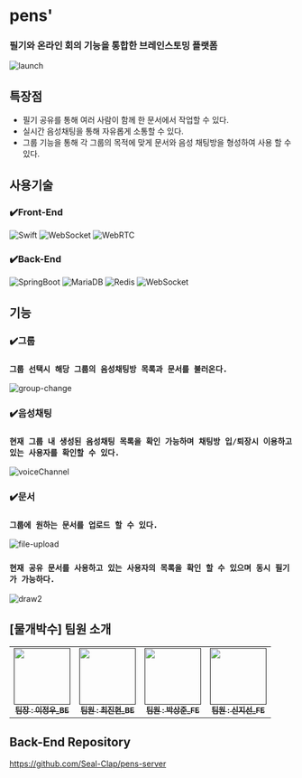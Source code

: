 # pens' 
### **필기와 온라인 회의 기능을 통합한 브레인스토밍 플랫폼**
![launch](https://github.com/Seal-Clap/pens-client/assets/114977536/f56cbbf5-23bc-4032-98d2-adb3d88fd5ab)


## 특장점
- 필기 공유를 통해 여러 사람이 함께 한 문서에서 작업할 수 있다.
- 실시간 음성채팅을 통해 자유롭게 소통할 수 있다.
- 그룹 기능을 통해 각 그룹의 목적에 맞게 문서와 음성 채팅방을 형성하여 사용 할 수 있다.

## 사용기술 
### ✔️Front-End
![Swift](https://img.shields.io/badge/Swift-%23FA7343.svg?style=for-the-badge&logo=swift&logoColor=white)
![WebSocket](https://img.shields.io/badge/WebSocket-%2300ADD8.svg?style=for-the-badge&logo=WebSocket&logoColor=white)
![WebRTC](https://img.shields.io/badge/WebRTC-%233333FF.svg?style=for-the-badge&logo=WebRTC&logoColor=white)
### ✔️Back-End
![SpringBoot](https://img.shields.io/badge/Spring_Boot-F2F4F9.svg?style=for-the-badge&logo=spring-boot)
![MariaDB](https://img.shields.io/badge/MariaDB-003545?style=for-the-badge&logo=mariadb&logoColor=white)
![Redis](https://img.shields.io/badge/redis-%23DD0031.svg?style=for-the-badge&logo=redis&logoColor=white)
![WebSocket](https://img.shields.io/badge/WebSocket-%2300ADD8.svg?style=for-the-badge&logo=WebSocket&logoColor=white)

## 기능
### ✔️그룹
### `그룹 선택시 해당 그룹의 음성채팅방 목록과 문서를 불러온다.`
![group-change](https://github.com/Seal-Clap/pens-client/assets/114977536/3b7ee711-ea01-44e7-b16d-0e86f570d29d)
### ✔️음성채팅
### `현재 그룹 내 생성된 음성채팅 목록을 확인 가능하며 채팅방 입/퇴장시 이용하고 있는 사용자를 확인할 수 있다.`
![voiceChannel](https://github.com/Seal-Clap/pens-client/assets/114977536/2f5b8f05-add5-4a8e-8e50-52fb4f205903)

### ✔️문서
### `그룹에 원하는 문서를 업로드 할 수 있다.`
![file-upload](https://github.com/Seal-Clap/pens-client/assets/114977536/10d029c8-85f6-41ec-8ae8-86c5fd63c674)

### `현재 공유 문서를 사용하고 있는 사용자의 목록을 확인 할 수 있으며 동시 필기가 가능하다.`
![draw2](https://github.com/Seal-Clap/pens-client/assets/114977536/fb07b8b5-54db-4521-902f-43aedab0f429)

## [물개박수] 팀원 소개
<table>
  <tbody>
    <tr>
      <td align="center"><a href=""><img src="https://avatars.githubusercontent.com/u/16723457?v=4"width="100px;" alt=""/><br /><sub><b> 팀장 : 이정우_BE </b></sub></a><br /></td>
      <td align="center"><a href=""><img src="https://avatars.githubusercontent.com/u/82369632?v=4" width="100px;" alt=""/><br /><sub><b> 팀원  : 최진현_BE </b></sub></a><br /></td>
      <td align="center"><a href=""><img src="https://avatars.githubusercontent.com/u/114977536?v=4" width="100px;" alt=""/><br /><sub><b> 팀원 : 박상준_FE </b></sub></a><br /></td>
      <td align="center"><a href=""><img src="https://avatars.githubusercontent.com/u/93148114?v=4" width="100px;" alt=""/><br /><sub><b> 팀원 : 신지선_FE </b></sub></a><br /></td>
      </tr>
  </tbody>
</table>

## Back-End Repository
https://github.com/Seal-Clap/pens-server
